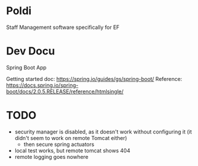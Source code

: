 # Poldi
Staff Management software specifically for EF

# Dev Docu
Spring Boot App

Getting started doc: https://spring.io/guides/gs/spring-boot/
Reference: https://docs.spring.io/spring-boot/docs/2.0.5.RELEASE/reference/htmlsingle/

# TODO
- security manager is disabled, as it doesn't work without configuring it
  (it didn't seem to work on remote Tomcat either)
  - then secure spring actuators
- local test works, but remote tomcat shows 404
- remote logging goes nowhere